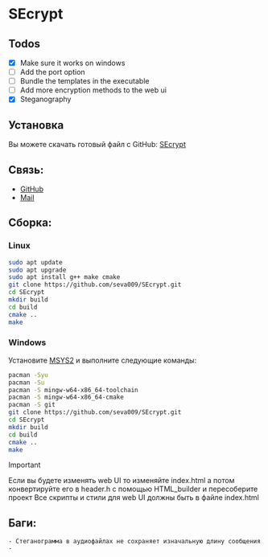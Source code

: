 # SEcrypt
## Todos
- [x] Make sure it works on windows
- [ ] Add the port option
- [ ] Bundle the templates in the executable
- [ ] Add more encryption methods to the web ui
- [x] Steganography

## Установка
Вы можете скачать готовый файл с GitHub: [SEcrypt](https://github.com/seva009/SEcrypt/releases/tag/v0.1)

## Связь:
- [GitHub](https://github.com/seva009)
- [Mail](mailto:empers0n@kabanyara.ru)

## Сборка:
### Linux
```bash 
sudo apt update
sudo apt upgrade
sudo apt install g++ make cmake
git clone https://github.com/seva009/SEcrypt.git
cd SEcrypt
mkdir build
cd build
cmake ..
make
```

### Windows
Установите [MSYS2](https://www.msys2.org/) и выполните следующие команды:
```bash
pacman -Syu
pacman -Su
pacman -S mingw-w64-x86_64-toolchain
pacman -S mingw-w64-x86_64-cmake
pacman -S git
git clone https://github.com/seva009/SEcrypt.git
cd SEcrypt
mkdir build
cd build
cmake ..
make
```

> [!IMPORTANT]
> Если вы будете изменять web UI то изменяйте index.html а потом конвертируйте его в header.h с помощью HTML_builder и пересоберите проект
> Все скрипты и стили для web UI должны быть в файле index.html

## Баги:
    - Стеганограмма в аудиофайлах не сохраняет изначальную длину сообщения
    -
